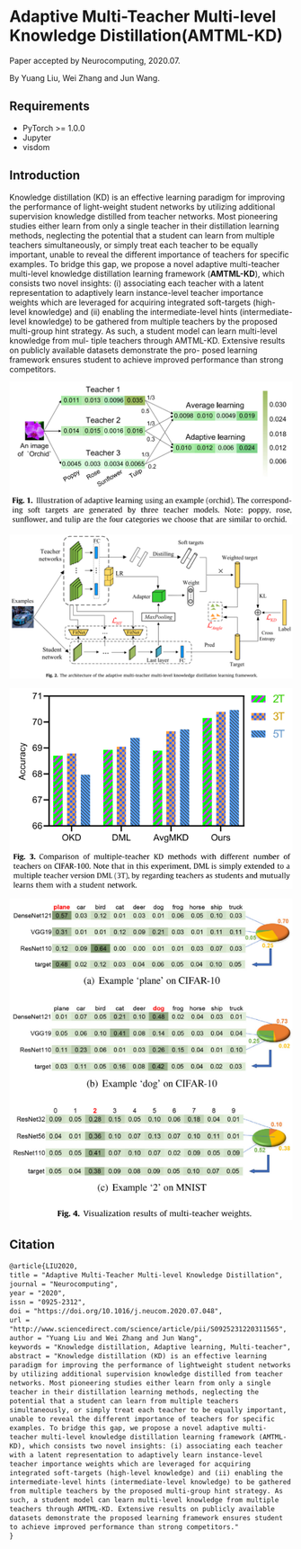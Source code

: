 # Adaptive Multi-Teacher Multi-level Knowledge Distillation(AMTML-KD)

Paper accepted by Neurocomputing, 2020.07.

By Yuang Liu, Wei Zhang and Jun Wang.

## Requirements

* PyTorch >= 1.0.0 
* Jupyter
* visdom

## Introduction

Knowledge distillation (KD) is an effective learning paradigm for improving the performance of light-weight student networks by utilizing additional supervision knowledge distilled from teacher networks. Most pioneering studies either learn from only a single teacher in their distillation learning methods, neglecting the potential that a student can learn from multiple teachers simultaneously, or simply treat each teacher to be equally important, unable to reveal the different importance of teachers for specific examples. To bridge this gap, we propose a novel adaptive multi-teacher multi-level knowledge distillation learning framework (**AMTML-KD**), which consists two novel insights: (i) associating each teacher with a latent representation to adaptively learn instance-level teacher importance weights which are leveraged for acquiring integrated soft-targets (high-level knowledge) and (ii) enabling the intermediate-level hints (intermediate-level knowledge) to be gathered from multiple teachers by the proposed multi-group hint strategy. As such, a student model can learn multi-level knowledge from mul- tiple teachers through AMTML-KD. Extensive results on publicly available datasets demonstrate the pro- posed learning framework ensures student to achieve improved performance than strong competitors.

![adaptive](./figures/Fig1.png)

![framework](./figures/fig2.png)

![multi-teacher](figures/Fig3.png)

![examples](figures/Fig4.png)

## Citation

```
@article{LIU2020,
title = "Adaptive Multi-Teacher Multi-level Knowledge Distillation",
journal = "Neurocomputing",
year = "2020",
issn = "0925-2312",
doi = "https://doi.org/10.1016/j.neucom.2020.07.048",
url = "http://www.sciencedirect.com/science/article/pii/S0925231220311565",
author = "Yuang Liu and Wei Zhang and Jun Wang",
keywords = "Knowledge distillation, Adaptive learning, Multi-teacher",
abstract = "Knowledge distillation (KD) is an effective learning paradigm for improving the performance of lightweight student networks by utilizing additional supervision knowledge distilled from teacher networks. Most pioneering studies either learn from only a single teacher in their distillation learning methods, neglecting the potential that a student can learn from multiple teachers simultaneously, or simply treat each teacher to be equally important, unable to reveal the different importance of teachers for specific examples. To bridge this gap, we propose a novel adaptive multi-teacher multi-level knowledge distillation learning framework (AMTML-KD), which consists two novel insights: (i) associating each teacher with a latent representation to adaptively learn instance-level teacher importance weights which are leveraged for acquiring integrated soft-targets (high-level knowledge) and (ii) enabling the intermediate-level hints (intermediate-level knowledge) to be gathered from multiple teachers by the proposed multi-group hint strategy. As such, a student model can learn multi-level knowledge from multiple teachers through AMTML-KD. Extensive results on publicly available datasets demonstrate the proposed learning framework ensures student to achieve improved performance than strong competitors."
}
```
